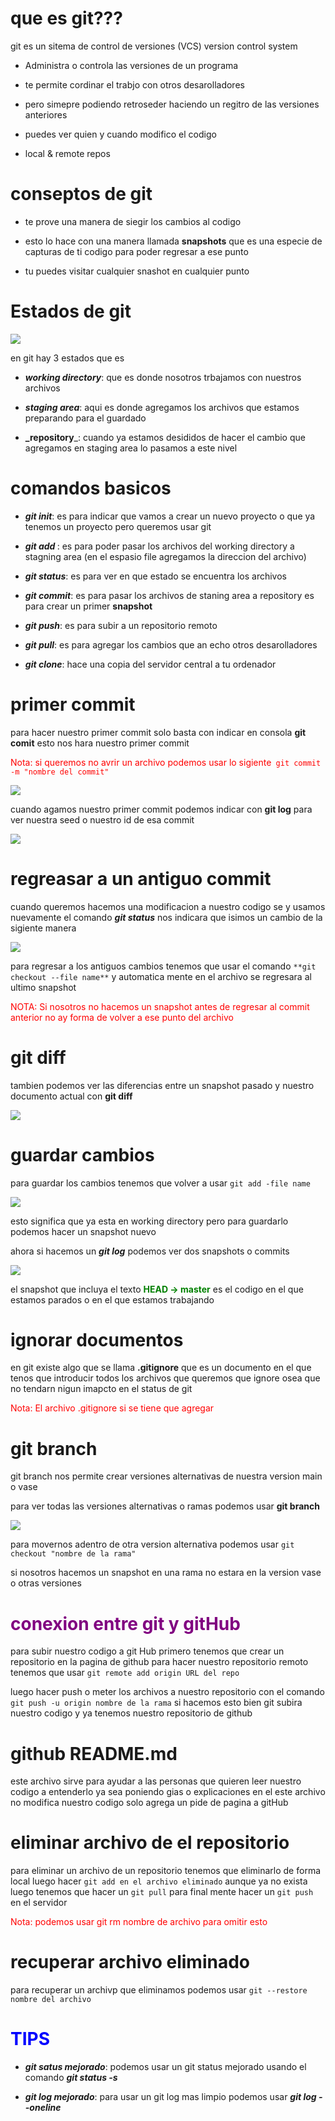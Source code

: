 # que es git???

git es un sitema de control de versiones (VCS) version control system

- Administra o controla las versiones de un programa

* te permite cordinar el trabjo con otros desarolladores

* pero simepre podiendo retroseder haciendo un regitro de las versiones anteriores

* puedes ver quien y cuando modifico el codigo

* local & remote repos

# conseptos de git

- te prove una manera de siegir los cambios al codigo

- esto lo hace con una manera llamada **snapshots** que es una especie de capturas de ti codigo para poder regresar a ese punto

- tu puedes visitar cualquier snashot en cualquier punto

# Estados de git

![](https://bytesofgigabytes.com/IMAGES/git/git%20commands/git%20commands.png)

en git hay 3 estados que es

- **_working directory_**: que es donde nosotros trbajamos con nuestros archivos

- **_staging area_**: aqui es donde agregamos los archivos que estamos preparando para el guardado

- **\_repository**\_: cuando ya estamos desididos de hacer el cambio que agregamos en staging area lo pasamos a este nivel

# comandos basicos

- **_git init_**: es para indicar que vamos a crear un nuevo proyecto o que ya tenemos un proyecto pero queremos usar git

* **_git add <file>_**: es para poder pasar los archivos del working directory a stagning area (en el espasio file agregamos la direccion del archivo)

* **_git status_**: es para ver en que estado se encuentra los archivos

* **_git commit_**: es para pasar los archivos de staning area a repository es para crear un primer **snapshot**

* **_git push_**: es para subir a un repositorio remoto

* **_git pull_**: es para agregar los cambios que an echo otros desarolladores

* **_git clone_**: hace una copia del servidor central a tu ordenador

# primer commit

para hacer nuestro primer commit solo basta con indicar en consola **git comit** esto nos hara nuestro primer commit

<FONT color="red">Nota: si queremos no avrir un archivo podemos usar lo sigiente` git commit -m "nombre del commit"`</FONT>

![](./img/commit.png)

cuando agamos nuestro primer commit podemos indicar con **git log** para ver nuestra seed o nuestro id de esa commit

![](./img/firs%20commit.png)

# regreasar a un antiguo commit

cuando queremos hacemos una modificacion a nuestro codigo se y usamos nuevamente el comando **_git status_** nos indicara que isimos un cambio de la sigiente manera

![](./img/cambio%20en%20un%20archivo.png)

para regresar a los antiguos cambios tenemos que usar el comando `**git checkout --file name**` y automatica mente en el archivo se regresara al ultimo snapshot

<FONT color="red">NOTA: Si nosotros no hacemos un snapshot antes de regresar al commit anterior no ay forma de volver a ese punto del archivo</FONT>

# git diff

tambien podemos ver las diferencias entre un snapshot pasado y nuestro documento actual con **git diff**

![](./img/diff.png)

# guardar cambios

para guardar los cambios tenemos que volver a usar `git add -file name`

![](./img/modiffied.png)

esto significa que ya esta en working directory pero para guardarlo podemos hacer un snapshot nuevo

ahora si hacemos un **_git log_** podemos ver dos snapshots o commits

![](./img/s.png)

el snapshot que incluya el texto <FONT color="green">**HEAD -> master**</FONT> es el codigo en el que estamos parados o en el que estamos trabajando

# ignorar documentos

en git existe algo que se llama **.gitignore** que es un documento en el que tenos que introducir todos los archivos que queremos que ignore osea que no tendarn nigun imapcto en el status de git

<FONT color="red">Nota: El archivo .gitignore si se tiene que agregar</FONT>

# git branch

git branch nos permite crear versiones alternativas de nuestra version main o vase

para ver todas las versiones alternativas o ramas podemos usar **git branch**

![](./img/branch.png)

para movernos adentro de otra version alternativa podemos usar `git checkout "nombre de la rama"`

si nosotros hacemos un snapshot en una rama no estara en la version vase o otras versiones

# <FONT color="purple">conexion entre git y gitHub</FONT>

para subir nuestro codigo a git
Hub primero tenemos que crear un repositorio en la pagina de github
para hacer nuestro repositorio remoto tenemos que usar `git remote add origin URL del repo`

luego hacer push o meter los archivos a nuestro repositorio con el comando `git push -u origin nombre de la rama` si hacemos esto bien git subira nuestro codigo y ya tenemos nuestro repositorio de github

# github README.md

este archivo sirve para ayudar a las personas que quieren leer nuestro codigo a entenderlo ya sea poniendo gias o explicaciones en el este archivo no modifica nuestro codigo solo agrega un pide de pagina a gitHub

# eliminar archivo de el repositorio

para eliminar un archivo de un repositorio tenemos que eliminarlo de forma local luego hacer `git add en el archivo eliminado` aunque ya no exista luego tenemos que hacer un `git pull` para final mente hacer un `git push` en el servidor

<FONT color="red">Nota: podemos usar git rm nombre de archivo para omitir esto</FONT>

# recuperar archivo eliminado

para recuperar un archivp que eliminamos podemos usar `git --restore nombre del archivo`

# <FONT color="blue">TIPS</FONT>

- **_git satus mejorado_**: podemos usar un git status mejorado usando el comando **_git status -s_**

* **_git log mejorado_**: para usar un git log mas limpio podemos usar **_git log --oneline_**
